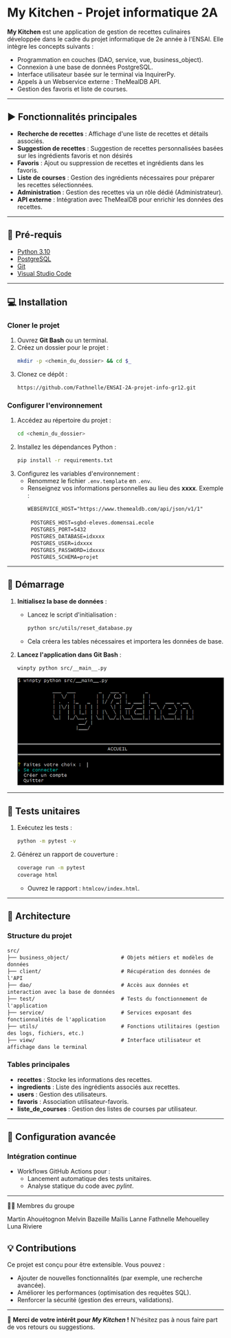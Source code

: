 # My Kitchen - Projet informatique 2A

**My Kitchen** est une application de gestion de recettes culinaires développée dans le cadre du projet informatique de 2e année à l'ENSAI. Elle intègre les concepts suivants :  

- Programmation en couches (DAO, service, vue, business_object).  
- Connexion à une base de données PostgreSQL.  
- Interface utilisateur basée sur le terminal via InquirerPy.  
- Appels à un Webservice externe : TheMealDB API. 
- Gestion des favoris et liste de courses.  

---

## :arrow_forward: Fonctionnalités principales

- **Recherche de recettes** : Affichage d'une liste de recettes et détails associés.
- **Suggestion de recettes** : Suggestion de recettes personnalisées basées sur les ingrédients favoris et non désirés 
- **Favoris** : Ajout ou suppression de recettes et ingrédients dans les favoris.  
- **Liste de courses** : Gestion des ingrédients nécessaires pour préparer les recettes sélectionnées.  
- **Administration** : Gestion des recettes via un rôle dédié (Administrateur).  
- **API externe** : Intégration avec TheMealDB pour enrichir les données des recettes.  

---

## :hammer: Pré-requis

- [Python 3.10](https://www.python.org/)  
- [PostgreSQL](https://www.postgresql.org/)  
- [Git](https://git-scm.com/)  
- [Visual Studio Code](https://code.visualstudio.com/)  

---

## :computer: Installation

### Cloner le projet

1. Ouvrez **Git Bash** ou un terminal.  
2. Créez un dossier pour le projet :  
   ```bash
   mkdir -p <chemin_du_dossier> && cd $_
   ```  
3. Clonez ce dépôt :  
   ```bash
   https://github.com/Fathnelle/ENSAI-2A-projet-info-gr12.git
   ```  

### Configurer l'environnement

1. Accédez au répertoire du projet :  
   ```bash
   cd <chemin_du_dossier>
   ```  
2. Installez les dépendances Python :  
   ```bash
   pip install -r requirements.txt
   ```  
3. Configurez les variables d'environnement :  
   - Renommez le fichier `.env.template` en `.env`.  
   - Renseignez vos informations personnelles au lieu des **xxxx**. Exemple :  
     ```env
     WEBSERVICE_HOST="https://www.themealdb.com/api/json/v1/1"

      POSTGRES_HOST=sgbd-eleves.domensai.ecole
      POSTGRES_PORT=5432
      POSTGRES_DATABASE=idxxxx
      POSTGRES_USER=idxxxx
      POSTGRES_PASSWORD=idxxxx
      POSTGRES_SCHEMA=projet
     ```

---

## :rocket: Démarrage

1. **Initialisez la base de données** :  
   - Lancez le script d'initialisation :  
     ```bash
     python src/utils/reset_database.py
     ```  
   - Cela créera les tables nécessaires et importera les données de base.  

2. **Lancez l'application dans Git Bash** :  
   ```bash
   winpty python src/__main__.py
   ```
   ![Interface de My Kitchen](./doc/Capture%20d’écran%202024-11-17%20160058.png)   

---

## :wrench: Tests unitaires

1. Exécutez les tests :  
   ```bash
   python -m pytest -v
   ```  
2. Générez un rapport de couverture :  
   ```bash
   coverage run -m pytest
   coverage html
   ```  
   - Ouvrez le rapport : `htmlcov/index.html`.

---

## :notebook_with_decorative_cover: Architecture

### Structure du projet

```plaintext
src/
├── business_object/                 # Objets métiers et modèles de données
├── client/                          # Récupération des données de l'API
├── dao/                             # Accès aux données et interaction avec la base de données
├── test/                            # Tests du fonctionnement de l'application
├── service/                         # Services exposant des fonctionnalités de l'application
├── utils/                           # Fonctions utilitaires (gestion des logs, fichiers, etc.)
├── view/                            # Interface utilisateur et affichage dans le terminal

```

### Tables principales

- **recettes** : Stocke les informations des recettes.  
- **ingredients** : Liste des ingrédients associés aux recettes.  
- **users** : Gestion des utilisateurs.  
- **favoris** : Association utilisateur-favoris.  
- **liste_de_courses** : Gestion des listes de courses par utilisateur.  

---

## :page_with_curl: Configuration avancée

### Intégration continue

- Workflows GitHub Actions pour :  
  - Lancement automatique des tests unitaires.  
  - Analyse statique du code avec *pylint*.  

---
👨‍💻 Membres du groupe

Martin Ahouétognon
Melvin Bazeille
Maïlis Lanne
Fathnelle Mehouelley
Luna Riviere

## :bulb: Contributions

Ce projet est conçu pour être extensible. Vous pouvez :  
- Ajouter de nouvelles fonctionnalités (par exemple, une recherche avancée).  
- Améliorer les performances (optimisation des requêtes SQL).  
- Renforcer la sécurité (gestion des erreurs, validations).  

---  

:wave: **Merci de votre intérêt pour *My Kitchen* !** N'hésitez pas à nous faire part de vos retours ou suggestions.
